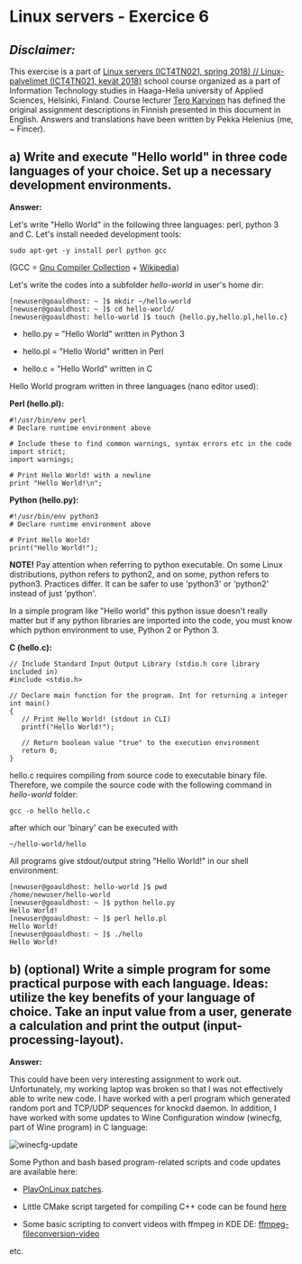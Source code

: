 Linux servers - Exercice 6
==============

*Disclaimer:*
--------------

This exercise is a part of [Linux servers (ICT4TN021, spring 2018) // Linux-palvelimet (ICT4TN021, kevät 2018)](http://www.haaga-helia.fi/fi/opinto-opas/opintojaksokuvaukset/ICT4TN021) school course organized as a part of Information Technology studies in Haaga-Helia university of Applied Sciences, Helsinki, Finland. Course lecturer [Tero Karvinen](http://terokarvinen.com/) has defined the original assignment descriptions in Finnish presented in this document in English. Answers and translations have been written by Pekka Helenius (me, ~ Fincer).

**a)** Write and execute "Hello world" in three code languages of your choice. Set up a necessary development environments.
--------------

**Answer:**

Let's write "Hello World" in the following three languages: perl, python 3 and C. Let's install needed development tools:

```
sudo apt-get -y install perl python gcc
```

(GCC = [Gnu Compiler Collection](https://gcc.gnu.org/) + [Wikipedia](https://en.wikipedia.org/wiki/GNU_Compiler_Collection))

Let's write the codes into a subfolder _hello-world_ in user's home dir:

```
[newuser@goauldhost: ~ ]$ mkdir ~/hello-world
[newuser@goauldhost: ~ ]$ cd hello-world/
[newuser@goauldhost: hello-world ]$ touch {hello.py,hello.pl,hello.c}
```

- hello.py = "Hello World" written in Python 3

- hello.pl = "Hello World" written in Perl

- hello.c = "Hello World" written in C

Hello World program written in three languages (nano editor used):

**Perl (hello.pl):**

```
#!/usr/bin/env perl
# Declare runtime environment above

# Include these to find common warnings, syntax errors etc in the code
import strict;
import warnings;

# Print Hello World! with a newline
print "Hello World!\n";

```

**Python (hello.py):**

```
#!/usr/bin/env python3
# Declare runtime environment above

# Print Hello World!
print("Hello World!");

```

**NOTE!** Pay attention when referring to python executable. On some Linux distributions, python refers to python2, and on some, python refers to python3. Practices differ. It can be safer to use 'python3' or 'python2' instead of just 'python'.

In a simple program like "Hello world" this python issue doesn't really matter but if any python libraries are imported into the code, you must know which python environment to use, Python 2 or Python 3. 

**C (hello.c):**

```
// Include Standard Input Output Library (stdio.h core library included in)
#include <stdio.h>

// Declare main function for the program. Int for returning a integer
int main()
{
   // Print Hello World! (stdout in CLI)
   printf("Hello World!");

   // Return boolean value "true" to the execution environment
   return 0;
}
```

hello.c requires compiling from source code to executable binary file. Therefore, we compile the source code with the following command in _hello-world_ folder:

```
gcc -o hello hello.c
```

after which our 'binary' can be executed with 

```
~/hello-world/hello
```

All programs give stdout/output string "Hello World!" in our shell environment:

```
[newuser@goauldhost: hello-world ]$ pwd
/home/newuser/hello-world
[newuser@goauldhost: ~ ]$ python hello.py
Hello World!
[newuser@goauldhost: ~ ]$ perl hello.pl
Hello World!
[newuser@goauldhost: ~ ]$ ./hello
Hello World!
```

**b)** (optional) Write a simple program for some practical purpose with each language. Ideas: utilize the key benefits of your language of choice. Take an input value from a user, generate a calculation and print the output (input-processing-layout).
--------------

**Answer:**

This could have been very interesting assignment to work out. Unfortunately, my working laptop was broken so that I was not effectively able to write new code. I have worked with a perl program which generated random port and TCP/UDP sequences for knockd daemon. In addition, I have worked with some updates to Wine Configuration window (winecfg, part of Wine program) in C language:

![winecfg-update](https://i.imgur.com/SihmPUA.jpg)

Some Python and bash based program-related scripts and code updates are available here:

- [PlayOnLinux patches](https://github.com/Fincer/linux-patches-and-scripts/tree/master/playonlinux).

- Little CMake script targeted for compiling C++ code can be found [here](https://github.com/Fincer/linux-patches-and-scripts/tree/master/xclipshow)

- Some basic scripting to convert videos with ffmpeg in KDE DE: [ffmpeg-fileconversion-video](https://github.com/Fincer/linux-patches-and-scripts/blob/master/kde-servicemenus-multimediatools/ffmpeg-fileconversion-video.sh)

etc.
